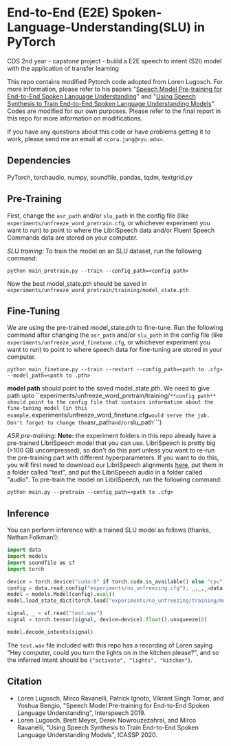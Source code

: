 # End-to-End (E2E) Spoken-Language-Understanding(SLU) in PyTorch
CDS 2nd year - capstone project - buiild a E2E speech to intent (S2I) model with the application of transfer learning

This repo contains modified Pytorch code adopted from Loren Lugosch. For more information, please refer to his papers "[Speech Model Pre-training for End-to-End Spoken Language Understanding](https://arxiv.org/abs/1904.03670)" and "[Using Speech Synthesis to Train End-to-End Spoken Language Understanding Models](https://arxiv.org/abs/1910.09463)".
Codes are modified for our own purposes. Please refer to the final report in this repo for more information on modifications.

If you have any questions about this code or have problems getting it to work, please send me an email at ```<cora.jung@nyu.edu>```.

## Dependencies
PyTorch, torchaudio, numpy, soundfile, pandas, tqdm, textgrid.py

## Pre-Training
First, change the ```asr_path``` and/or ```slu_path``` in the config file (like ```experiments/unfreeze_word_pretrain.cfg```, or whichever experiment you want to run) to point to where the LibriSpeech data and/or Fluent Speech Commands data are stored on your computer.

_SLU training:_ To train the model on an SLU dataset, run the following command:
```
python main_pretrain.py --train --config_path=<config path>
```
Now the best model_state.pth should be saved in ```experiments/unfreeze_word_pretrain/training/model_state.pth```

## Fine-Tuning
We are using the pre-trained model_state.pth to fine-tune. Run the following command after changing the ```asr_path``` and/or ```slu_path``` in the config file (like ```experiments/unfreeze_word_finetune.cfg```, or whichever experiment you want to run) to point to where speech data for fine-tuning are stored in your computer.

```
python main_finetune.py --train --restart --config_path=<path to .cfg> --model_path=<path to .pth>
```
**model path** should point to the saved model_state.pth. We need to give path upto ``experiments/unfreeze_word_pretrain/training/```
**config path** should point to the config file that contains information about the fine-tuning model (in this example, ```experiments/unfreeze_word_finetune.cfg``` would serve the job. Don't forget to change the ```asr_path``` and/or ```slu_path```)

_ASR pre-training:_ **Note:** the experiment folders in this repo already have a pre-trained LibriSpeech model that you can use. LibriSpeech is pretty big (>100 GB uncompressed), so don't do this part unless you want to re-run the pre-training part with different hyperparameters. If you want to do this, you will first need to download our LibriSpeech alignments [here](https://zenodo.org/record/2619474#.XKDP2VNKg1g), put them in a folder called "text", and put the LibriSpeech audio in a folder called "audio". To pre-train the model on LibriSpeech, run the following command:
```
python main.py --pretrain --config_path=<path to .cfg>
```

## Inference
You can perform inference with a trained SLU model as follows (thanks, Nathan Folkman!):
```python
import data
import models
import soundfile as sf
import torch

device = torch.device("cuda:0" if torch.cuda.is_available() else "cpu")
config = data.read_config("experiments/no_unfreezing.cfg"); _,_,_=data.get_SLU_datasets(config)
model = models.Model(config).eval()
model.load_state_dict(torch.load("experiments/no_unfreezing/training/model_state.pth", map_location=device)) # load trained model

signal, _ = sf.read("test.wav")
signal = torch.tensor(signal, device=device).float().unsqueeze(0)

model.decode_intents(signal)
```
The ```test.wav``` file included with this repo has a recording of Loren saying "Hey computer, could you turn the lights on in the kitchen please?", and so the inferred intent should be ```{"activate", "lights", "kitchen"}```.

## Citation
- Loren Lugosch, Mirco Ravanelli, Patrick Ignoto, Vikrant Singh Tomar, and Yoshua Bengio, "Speech Model Pre-training for End-to-End Spoken Language Understanding", Interspeech 2019.
- Loren Lugosch, Brett Meyer, Derek Nowrouzezahrai, and Mirco Ravanelli, "Using Speech Synthesis to Train End-to-End Spoken Language Understanding Models", ICASSP 2020.
